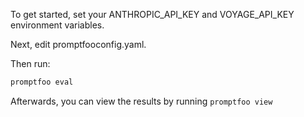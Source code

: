 To get started, set your ANTHROPIC_API_KEY and VOYAGE_API_KEY environment variables.

Next, edit promptfooconfig.yaml.

Then run:

```sh
promptfoo eval
```

Afterwards, you can view the results by running `promptfoo view`
